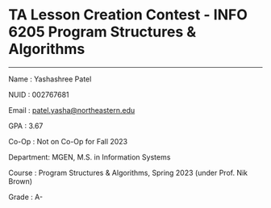 # TA Lesson Creation Contest - INFO 6205 Program Structures & Algorithms

----- 

Name      : Yashashree Patel

NUID      : 002767681

Email     : patel.yasha@northeastern.edu

GPA       : 3.67

Co-Op     : Not on Co-Op for Fall 2023

Department: MGEN, M.S. in Information Systems

Course    : Program Structures & Algorithms, Spring 2023 (under Prof. Nik Brown)

Grade     : A-
